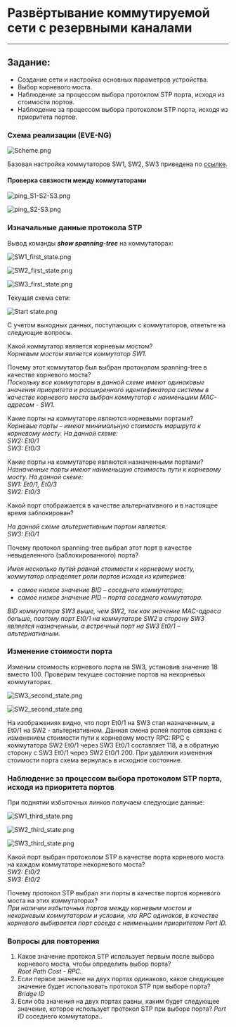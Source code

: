 # Развёртывание коммутируемой сети с резервными каналами

----

## Задание:

* Создание сети и настройка основных параметров устройства.
* Выбор корневого моста.
* Наблюдение за процессом выбора протоклом STP порта, исходя из стоимости портов.
* Наблюдение за процессом выбора протоколом STP порта, исходя из приоритета портов.


### Схема реализации (EVE-NG)

![Scheme.png](img%2FScheme.png)

Базовая настройка коммутаторов SW1, SW2, SW3 приведена по [ссылке](Configs%2Freadme.md).

#### Проверка связности между коммутаторами

![ping_S1-S2-S3.png](img%2Fping_S1-S2-S3.png)

![ping_S2-S3.png](img%2Fping_S2-S3.png)

### Изначальные данные протокола STP

Вывод команды ***show spanning-tree*** на коммутаторах:

![SW1_first_state.png](img%2FSW1_first_state.png)

![SW2_first_state.png](img%2FSW2_first_state.png)

![SW3_first_state.png](img%2FSW3_first_state.png)

Текущая схема сети:

![Start state.png](img%2FStart%20state.png)

С учетом выходных данных, поступающих с коммутаторов, ответьте на следующие вопросы.

Какой коммутатор является корневым мостом?\
*Корневым мостом является коммутатор SW1.*

Почему этот коммутатор был выбран протоколом spanning-tree в качестве корневого моста?\
*Поскольку все коммутаторы в данной схеме имеют одинаковые значения приоритета и расширенного идентификатора системы в качестве корневого моста выбран коммутатор с наименьшим MAC-адресом - SW1.*

Какие порты на коммутаторе являются корневыми портами?\
*Корневые порты – имеют минимальную стоимость маршрута к корневому мосту.
На данной схеме:\
SW2: Et0/1\
SW3: Et0/3*

Какие порты на коммутаторе являются назначенными портами?\
*Назначенные порты имеют наименьшую стоимость пути к корневому мосту.
На данной схеме:\
SW1: Et0/1, Et0/3\
SW2: Et0/3*

Какой порт отображается в качестве альтернативного и в настоящее время заблокирован?

*На данной схеме альтернетивным портом является:\
SW3: Et0/1*

Почему протокол spanning-tree выбрал этот порт в качестве невыделенного (заблокированного) порта?

*Имея несколько путей равной стоимости к корневому мосту, коммутатор определяет роли портов исходя из критериев:*
* *самое низкое значение BID – соседнего коммутатора;*
* *самое низкое значение PID – порта соседнего коммутатора.*
  
*BID коммутатора SW3 выше, чем SW2, так как значение MAC-адреса больше, 
поэтому порт Et0/1 на коммутаторе SW2 в сторону SW3 является назначенным,
а встречный порт на SW3 Et0/1 – альтернативным.*

### Изменение стоимости порта

Изменим стоимость корневого порта на SW3, установив значение 18 вместо 100.
Проверим текущее состояние портов на некорневых коммутаторах.

![SW3_second_state.png](img%2FSW3_second_state.png)

![SW2_second_state.png](img%2FSW2_second_state.png)

На изображениях видно, что порт Et0/1 на SW3 стал назначенным, а Et0/1 на 
SW2 - альтернативном. Данная смена ролей портов связана с изменением стоимости
пути к корневому мосту RPC: RPC с коммутатора SW2 Et0/1 через SW3 Et0/1 
составляет 118, а в обратную сторону с SW3 Et0/1 через SW2 Et0/1 200.
При удалении изменения стоимости порта схема вернулась в исходное состояние.

### Наблюдение за процессом выбора протоколом STP порта, исходя из приоритета портов

При поднятии избыточных линков получаем следующие данные:

![SW1_third_state.png](img%2FSW1_third_state.png)

![SW2_third_state.png](img%2FSW2_third_state.png)

![SW3_third_state.png](img%2FSW3_third_state.png)

Какой порт выбран протоколом STP в качестве порта корневого моста 
на каждом коммутаторе некорневого моста?\
*SW2: Et0/2\
SW3: Et0/2*

Почему протокол STP выбрал эти порты в качестве портов корневого моста
на этих коммутаторах?\
*При наличии избыточных портов между корневым мостом и некорневым
коммутатором и условии, что RPC одинаков, в качестве корневого выбирается
 порт соседа с наименьшим приоритетом Port ID.*

### Вопросы для повторения

1. Какое значение протокол STP использует первым после выбора корневого моста, чтобы определить выбор порта?\
*Root Path Cost - RPC.*
2. Если первое значение на двух портах одинаково, какое следующее значение будет использовать протокол STP при выборе порта?\
*Bridge ID*
3. Если оба значения на двух портах равны, каким будет следующее значение, которое использует протокол STP при выборе порта?
*Port ID* соседнего коммутатора..